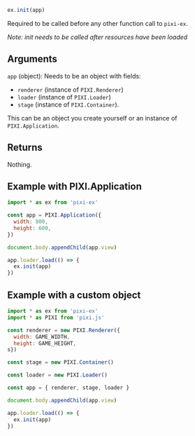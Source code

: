 ```js
ex.init(app)
```

Required to be called before any other function call to `pixi-ex`. 

_Note: init needs to be called after resources have been loaded_

## Arguments

`app` (object): Needs to be an object with fields: 

 - `renderer` (instance of `PIXI.Renderer`)
 - `loader` (instance of `PIXI.Loader`) 
 - `stage` (instance of `PIXI.Container`). 

This can be an object you create yourself or an instance of `PIXI.Application`.

## Returns

Nothing.

## Example with PIXI.Application

```js
import * as ex from 'pixi-ex'

const app = PIXI.Application({
  width: 800,
  height: 600,
})

document.body.appendChild(app.view)

app.loader.load(() => {
  ex.init(app)
})
```

## Example with a custom object

```js
import * as ex from 'pixi-ex'
import * as PIXI from 'pixi.js'

const renderer = new PIXI.Renderer({
  width: GAME_WIDTH,
  height: GAME_HEIGHT,
s})

const stage = new PIXI.Container()

const loader = new PIXI.Loader()

const app = { renderer, stage, loader }

document.body.appendChild(app.view)

app.loader.load(() => {
  ex.init(app)
})
```
